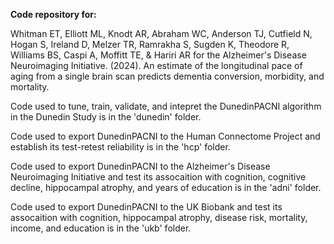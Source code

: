 **Code repository for:**

Whitman ET, Elliott ML, Knodt AR, Abraham WC, Anderson TJ, Cutfield N, Hogan S, Ireland D, Melzer TR, Ramrakha S, Sugden K, Theodore R, Williams BS, Caspi A, Moffitt TE, & Hariri AR for the Alzheimer's Disease Neuroimaging Initiative. (2024). An estimate of the longitudinal pace of aging from a single brain scan predicts dementia conversion, morbidity, and mortality.

Code used to tune, train, validate, and intepret the DunedinPACNI algorithm in the Dunedin Study is in the 'dunedin' folder.

Code used to export DunedinPACNI to the Human Connectome Project and establish its test-retest reliability is in the 'hcp' folder.

Code used to export DunedinPACNI to the Alzheimer's Disease Neuroimaging Initiative and test its assocaition with cognition, cognitive decline, hippocampal atrophy, and years of education is in the 'adni' folder.

Code used to export DunedinPACNI to the UK Biobank and test its assocaition with cognition, hippocampal atrophy, disease risk, mortality, income, and education is in the 'ukb' folder.